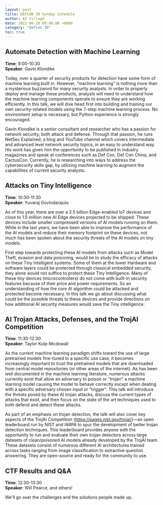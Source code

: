 ```yaml
---
layout: post
title: DEFCON 30 Sunday Schedule
author: AI Village
date: 2022-06-20 09:00:00 +0900
category: "defcon 30"
toc: true
---
```


## Automate Detection with Machine Learning

**Time**: 9:00-10:30 \
**Speaker**: Gavin Klondike

Today, over a quarter of security products for detection have some form of machine learning built in. However, “machine learning” is nothing more than a mysterious buzzword for many security analysts. In order to properly deploy and manage these products, analysts will need to understand how the machine learning components operate to ensure they are working efficiently. In this talk, we will dive head first into building and training our own security-related models using the 7-step machine learning process. No environment setup is necessary, but Python experience is strongly encouraged. 

Gavin Klondike is a senior consultant and researcher who has a passion for network security, both attack and defense. Through that passion, he runs NetSec Explained; a blog and YouTube channel which covers intermediate and advanced level network security topics, in an easy to understand way. His work has given him the opportunity to be published in industry magazines and speak at conferences such as Def Con, Def Con China, and CactusCon. Currently, he is researching into ways to address the cybersecurity skills gap, by utilizing machine learning to augment the capabilities of current security analysts.

## Attacks on Tiny Intelligence

**Time**: 10:30-11:30 \
**Speaker**: Yuvaraj Govindarajulu

As of this year, there are over a 2.5 billion Edge-enabled IoT devices and close to 1.5 million new AI Edge devices projected to be shipped. These devices include smaller compressed versions of AI models running on them. While in the last years, we have been able to improve the performance of the AI models and reduce their memory footprint on these devices, not much has been spoken about the security threats of the AI models on tiny models.

First step towards protecting these AI models from attacks such as Model Theft, evasion and data poisoning, would be to study the efficacy of attacks on these Tiny Intelligent systems. Some of them at the lower Hardware and software layers could be protected through classical embedded security, they alone would not suffice to protect these Tiny Intelligence. Many of these tiny devices (microcontrollers) do not come with built-in security features because of their price and power requirements. So an understanding of how the core AI algorithm could be attacked and protected become necessary. In this talk we go about discussing what could be the possible threats to these devices and provide directions on how additional AI security measures would save the Tiny intelligence.

## AI Trojan Attacks, Defenses, and the TrojAI Competition

**Time**: 11:30-12:30 \
**Speaker**: Taylor Kulp-Mcdowall

As the current machine learning paradigm shifts toward the use of large pretrained models fine-tuned to a specific use case, it becomes increasingly important to trust the pretrained models that are downloaded from central model repositories (or other areas of the internet). As has been well documented in the machine learning literature, numerous attacks currently exist that allow an adversary to poison or "trojan" a machine learning model causing the model to behave correctly except when dealing with a specific adversary chosen input or "trigger". This talk will introduce the threats posed by these AI trojan attacks, discuss the current types of attacks that exist, and then focus on the state of the art techniques used to both defend and detect these attacks.

As part of an emphasis on trojan detection, the talk will also cover key aspects of the TrojAI Competition (https://pages.nist.gov/trojai/)—an open leaderboard run by NIST and IARPA to spur the development of better trojan detection techniques. This leaderboard provides anyone with the opportunity to run and evaluate their own trojan detectors across large datasets of clean/poisoned AI models already developed by the TrojAI team. These datasets consist of numerous different AI architectures trained across tasks ranging from image classification to extractive question answering. They are open-source and ready for the community to use.

## CTF Results and Q&A

**Time**: 12:30-13:30 \
**Speaker**: Will Pearce, and others!

We'll go over the challenges and the solutions people made up. 
